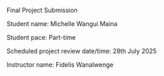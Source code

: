 Final Project Submission

Student name: Michelle Wangui Maina

Student pace: Part-time

Scheduled project review date/time: 28th July 2025

Instructor name: Fidelis Wanalwenge